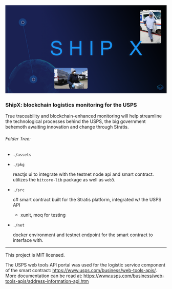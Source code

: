 <img src="./assets/shipx__banner.png" width="760px" />

### ShipX: blockchain logistics monitoring for the USPS

True traceability and blockchain-enhanced monitoring will help streamline the technological processes behind the USPS, the big government behemoth awaiting innovation and change through Stratis.

###### Folder Tree:

- `./assets`

- `./pkg`

    reactjs ui to integrate with the testnet node api and smart contract. utilizes the `bitcore-lib` package as well as `web3`.

- `./src`

    c# smart contract built for the Stratis platform, integrated w/ the USPS API

    * xunit, moq for testing

- `./net`

    docker environment and testnet endpoint for the smart contract to interface with.

---

This project is MIT licensed. 

The USPS web tools API portal was used for the logistic service component of the smart contract: https://www.usps.com/business/web-tools-apis/. More documentation can be read at: https://www.usps.com/business/web-tools-apis/address-information-api.htm
